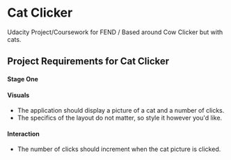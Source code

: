 # Cat Clicker

Udacity Project/Coursework for FEND / Based around Cow Clicker but with cats.

## Project Requirements for Cat Clicker

#### Stage One

#### Visuals

* The application should display a picture of a cat and a number of clicks.
* The specifics of the layout do not matter, so style it however you'd like.

#### Interaction

* The number of clicks should increment when the cat picture is clicked.
